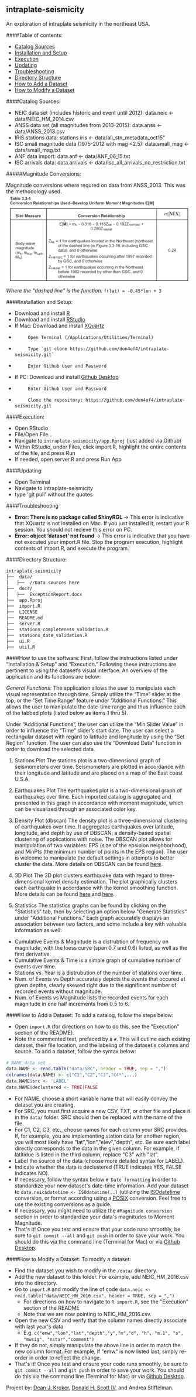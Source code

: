 ## intraplate-seismicity
An exploration of intraplate seismicity in the northeast USA.

####Table of contents:
* [Catalog Sources](#catalog-sources)
* [Installation and Setup](#installation-and-setup)
* [Execution](#execution)
* [Updating](#updating)
* [Troubleshooting](#troubleshooting)
* [Directory Structure](#directory-structure)
* [How to Add a Dataset](#how-to-add-a-dataset)
* [How to Modify a Dataset](#how-to-modify-a-dataset)

####Catalog Sources:
 - NEIC data set (includes historic and event until 2012): data.neic <- data/NEIC_HM_2014.csv
 - ANSS data set (all magnitudes from 2013-2015): data.anss <- data/ANSS_2013.csv
 - IRIS stations data: stations.iris <- data/all_stn_metadata_oct15"
 - ISC small magnitude data (1975-2012 with mag <2.5): data.small_mag <- data/small_mag.txt
 - ANF data import: data.anf <- data/ANF_06_15.txt
 - ISC arrivals data: data.arrivals <- data/isc_all_arrivals_no_restriction.txt

#####Magnitude Conversions:

Magnitude conversions where requred on data from ANSS_2013.  This was the methodology used.
 ![Table 3.3-1](docs/table3.3_1.png)

*Where the "dashed line" is the function:* `f(lat) = -0.45*lon + 3`
 
####Installation and Setup:
 - Download and install [R](https://www.r-project.org/)
 - Download and install [RStudio](https://www.rstudio.com/products/rstudio/download/)
 - If Mac:  Download and install [XQuartz](http://www.xquartz.org/)
 -          Open Terminal (/Applications/Utilities/Terminal)
 -          Type `git clone https://github.com/don4of4/intraplate-seismicity.git`
 -          Enter Github User and Password
 - If PC:   Download and install [Github Desktop](https://desktop.github.com/)
 -          Enter Github User and Password
 -          Clone the repository: https://github.com/don4of4/intraplate-seismicity.git

####Execution:
 - Open RStudio
 - File/Open File...
 - Navigate to `intraplate-seismicity/app.Rproj` (just added via Github)
 - Within RStudio, under Files, click import.R, highlight the entire contents of the file, and press Run
 - If needed, open server.R and press Run App
 
####Updating:
 - Open Terminal
 - Navigate to intraplate-seismicity
 - type 'git pull' without the quotes
 
####Troubleshooting
 - **Error: There is no package called ShinyRGL** → This error is indicative that XQuartz is not installed on Mac. If you just installed it, restart your R session. You should not recieve this error on PC.
 - **Error: object ‘dataset’ not found** → This error is indicative that you have not executed your import.R file. Stop the program execution, highlight contents of import.R, and execute the program. 

####Directory Structure:
```
intraplate-seismicity
├──  data/
│   ├──  //Data sources here
├──  docs/
│   ├──  ExceptionReport.docx
├──  app.Rproj
├──  import.R
├──  LICENSE
├──  README.md
├──  server.R
├──  stations_completeness_validation.R
├──  stations_date_validation.R
├──  ui.R
├──  util.R
```

####How to use the software:
First, follow the instructions listed under “Installation & Setup” and “Execution.” Following these instructions are pertinent to using the dataset’s visual interface. An overview of the application and its functions are below:

*General Functions:*
The application allows the user to manipulate each visual representation through time. Simply utilize the “Time” slider at the top, or the “Set Time Range” feature under “Additional Functions.” This allows the user to manipulate the date-time range and thus influence each of the tabbed plots (listed below as items 1 thru 5).  

Under “Additional Functions”, the user can utilize the “Min Slider Value” in order to influence the “Time” slider’s start date. The user can select a rectangular dataset with regard to latitude and longitude by using the “Set Region” function. The user can also use the “Download Data” function in order to download the selected data.

1.	Stations Plot
The stations plot is a two-dimensional graph of seismometers over time. Seismometers are plotted in accordance with their longitude and latitude and are placed on a map of the East coast U.S.A.

2.	Earthquakes Plot
The earthquakes plot is a two-dimensional graph of earthquakes over time. Each imported catalog is aggregated and presented in this graph in accordance with moment magnitude, which can be visualized through an associated color key.

3.	Density Plot (dbscan)
The density plot is a three-dimensional clustering of earthquakes over time. It aggregates earthquakes over latitude, longitude, and depth by use of DBSCAN, a density-based spatial clustering of applications with noise. The DBSCAN plot allows for manipulation of two variables: EPS (size of the epsiolon neighborhood), and MinPts (the minimum number of points in the EPS region). The user is welcome to manipulate the default settings in attempts to better cluster the data. More details on DBSCAN can be found [here](https://cran.r-project.org/web/packages/dbscan/dbscan.pdf).

4.	3D Plot
The 3D plot clusters earthquake data with regard to three-dimensional kernel density estimation. The plot graphically clusters each earthquake in accordance with the kernel smoothing function. More details can be found [here](https://stat.ethz.ch/R-manual/R-devel/library/stats/html/density.html) and [here](https://cran.r-project.org/web/packages/ks/ks.pdf).

5.	Statistics
The statistics graphs can be found by clicking on the "Statistics" tab, then by selecting an option below "Generate Statistics" under "Additional Functions." Each graph accurately displays an association between two factors, and some include a key with valuable information as well:
 - Cumulative Events & Magnitude is a distrubtion of frequency on magnitude, with the loess curve (span 0.7 and 0.6) listed, as well as the first derivative.
 - Cumulative Events & Time is a simple graph of cumulative number of events over time.
 - Stations vs. Year is a distrubution of the number of stations over time.
 - Num. of Events vs Depth accurately depicts the events that occured at given depths, clearly skewed right due to the significant number of recorded events without magnitude.
 - Num. of Events vs Magnitude lists the recorded events for each magnitude in one half increments from 0.5 to 6.

####How to Add a Dataset:
To add a catalog, follow the steps below:
  - Open `import.R` (for directions on how to do this, see the "Execution" section of the README).
  - Note the commented text, prefaced by a `#`. This will outline each existing dataset, their file location, and the labeling of the dataset's columns and source. To add a dataset, follow the syntax below:
  ```R
# NAME data set
data.NAME <- read.table("data/SRC", header = TRUE, sep = ",")
colnames(data.NAME) <- c("C1","C2","C3","C4*",...)
data.NAME$src <- 'LABEL'
data.NAME$declustered <- TRUE|FALSE
  ```
  - For NAME, choose a short variable name that will easily convey the dataset you are creating.
  - For SRC, you must first acquire a new CSV, TXT, or other file and place it in the `data/` folder. SRC should then be replaced with the name of the file. 
  - For C1, C2, C3, etc., choose names for each column your SRC provides. If, for example, you are implementing station data for another region, you will most likely have "lat","lon","elev","depth", etc. Be sure each label directly corresponds to the data in the given column. For example, if latitidue is listed in the third column, replace "C3" with "lat". 
  - Label the source of the data (choose more detailed syntax for LABEL).
  - Indicate whether the data is declustered (TRUE indicates YES, FALSE indicates NO). 
  - If necessary, follow the syntax below `# Date formatting` in order to standardize your new dataset's date-time information. Add your dataset to `data.neic$datetime <- ISOdatetime(..)` (utilizing the [ISOdatetime](https://stat.ethz.ch/R-manual/R-devel/library/base/html/ISOdatetime.html) conversion, or format according using a [POSIX](http://www.inside-r.org/r-doc/base/as.POSIXct) conversion. Feel free to use the existing conversions as a guide. 
  - If necessary, you might need to utilize the `#Magnitude conversion` section in order to standardize your data's magnitudes to Moment Magnitude.
  - That's it! Once you test and ensure that your code runs smoothly, be sure to `git commit --all` and `git push` in order to save your work. You should do this via the command line (Terminal for Mac) or via [Github Desktop](https://desktop.github.com/).

####How to Modify a Dataset:
To modify a dataset:
  - Find the dataset you wish to modify in the `/data/` directory. 
  - Add the new dataset to this folder. For example, add NEIC_HM_2016.csv into the directory. 
  - Go to `import.R` and modify the line of code `data.neic <- read.table("data/NEIC_HM_2016.csv", header = TRUE, sep = ",")`
    - For directions on how to navigate to `R import.R`, see the "Execution" section of the README
    - Note that we are now pointing to NEIC_HM_2016.csv. 
  - Open the new CSV and verify that the column names directly associate with last year's data
    - E.g. `c("emw","lon","lat","depth","y","m","d", "h", "m.1", "s", "mwsig", "nstar","comment")`
  - If they do not, simply manipulate the above line in order to match the new column format. For example, if "emw" is now listed last, simply re-order in order to reflect the change.
  - That's it! Once you test and ensure your code runs smoothly, be sure to `git commit --all` and `git push` in order to save your work. You should do this via the command line (Terminal for Mac) or via [Github Desktop](https://desktop.github.com/).

Project by: [Dean J. Kroker](http://deankroker.com), [Donald H. Scott IV](https://donaldscott.com), and Andrea Stiffelman.
